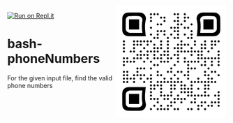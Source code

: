 <img align="right" width="256px" src="https://raw.githubusercontent.com/nicholashoule/img/master/me.svg">

[![Run on Repl.it](https://repl.it/badge/github/nicholashoule/bash-phoneNumbers)](https://repl.it/github/nicholashoule/bash-phoneNumbers)

# bash-phoneNumbers

For the given input file, find the valid phone numbers
